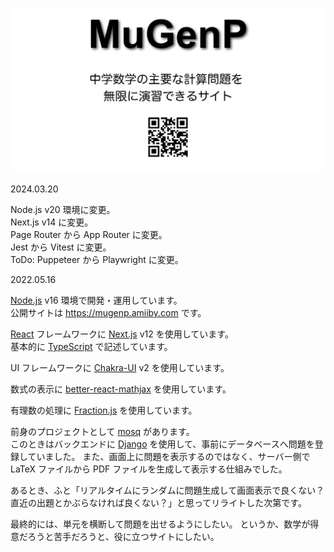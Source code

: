 ![OGP Image](public/mugenp.png)

2024.03.20

Node.js v20 環境に変更。<br />
Next.js v14 に変更。<br />
Page Router から App Router に変更。<br />
Jest から Vitest に変更。<br />
ToDo: Puppeteer から Playwright に変更。<br />

2022.05.16

[Node.js](https://nodejs.org/) v16 環境で開発・運用しています。<br />
公開サイトは https://mugenp.amiiby.com です。

[React](https://reactjs.org/) フレームワークに [Next.js](https://nextjs.org/) v12 を使用しています。<br />
基本的に [TypeScript](https://www.typescriptlang.org/) で記述しています。

UI フレームワークに [Chakra-UI](https://chakra-ui.com/) v2 を使用しています。

数式の表示に [better-react-mathjax](https://github.com/fast-reflexes/better-react-mathjax) を使用しています。

有理数の処理に [Fraction.js](https://github.com/infusion/Fraction.js/) を使用しています。

前身のプロジェクトとして [mosq](https://github.com/miyabi-satoh/mosq) があります。<br />
このときはバックエンドに [Django](https://www.djangoproject.com/) を使用して、事前にデータベースへ問題を登録していました。
また、画面上に問題を表示するのではなく、サーバー側で LaTeX ファイルから PDF ファイルを生成して表示する仕組みでした。

あるとき、ふと「リアルタイムにランダムに問題生成して画面表示で良くない？ 直近の出題とかぶらなければ良くない？」と思ってリライトした次第です。

最終的には、単元を横断して問題を出せるようにしたい。
というか、数学が得意だろうと苦手だろうと、役に立つサイトにしたい。
